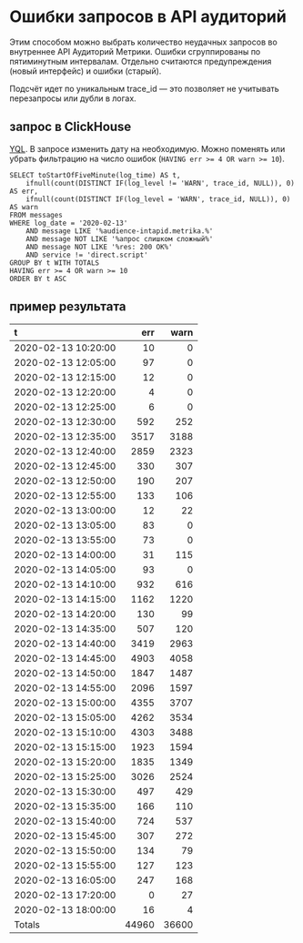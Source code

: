 # Ошибки запросов в API аудиторий
Этим способом можно выбрать количество неудачных запросов во внутреннее API Аудиторий Метрики.
Ошибки сгруппированы по пятиминутным интервалам.
Отдельно считаются предупреждения (новый интерфейс) и ошибки (старый).

Подсчёт идет по уникальным trace_id — это позволяет не учитывать перезапросы или дубли в логах.


## запрос в ClickHouse
[YQL](https://yql.yandex-team.ru/Operations/Xu_CDpdg8qVokxNnVZ5hGm1aqdQ-LfGgLHwZV7gOnPI=).
В запросе изменить дату на необходимую.
Можно поменять или убрать фильтрацию на число ошибок (`HAVING err >= 4 OR warn >= 10`).
```yql
SELECT toStartOfFiveMinute(log_time) AS t,
    ifnull(count(DISTINCT IF(log_level != 'WARN', trace_id, NULL)), 0) AS err,
    ifnull(count(DISTINCT IF(log_level = 'WARN', trace_id, NULL)), 0) AS warn
FROM messages
WHERE log_date = '2020-02-13'
    AND message LIKE '%audience-intapid.metrika.%'
    AND message NOT LIKE '%апрос слишком сложный%'
    AND message NOT LIKE '%res: 200 OK%'
    AND service != 'direct.script'
GROUP BY t WITH TOTALS
HAVING err >= 4 OR warn >= 10
ORDER BY t ASC
```

## пример результата
t | err | warn
:--- | ---: | ---: 
2020-02-13 10:20:00 |   10 |    0
2020-02-13 12:05:00 |   97 |    0
2020-02-13 12:15:00 |   12 |    0
2020-02-13 12:20:00 |    4 |    0
2020-02-13 12:25:00 |    6 |    0
2020-02-13 12:30:00 |  592 |  252
2020-02-13 12:35:00 | 3517 | 3188
2020-02-13 12:40:00 | 2859 | 2323
2020-02-13 12:45:00 |  330 |  307
2020-02-13 12:50:00 |  190 |  207
2020-02-13 12:55:00 |  133 |  106
2020-02-13 13:00:00 |   12 |   22
2020-02-13 13:05:00 |   83 |    0
2020-02-13 13:55:00 |   73 |    0
2020-02-13 14:00:00 |   31 |  115
2020-02-13 14:05:00 |   93 |    0
2020-02-13 14:10:00 |  932 |  616
2020-02-13 14:15:00 | 1162 | 1220
2020-02-13 14:20:00 |  130 |   99
2020-02-13 14:35:00 |  507 |  120
2020-02-13 14:40:00 | 3419 | 2963
2020-02-13 14:45:00 | 4903 | 4058
2020-02-13 14:50:00 | 1847 | 1487
2020-02-13 14:55:00 | 2096 | 1597
2020-02-13 15:00:00 | 4355 | 3707
2020-02-13 15:05:00 | 4262 | 3534
2020-02-13 15:10:00 | 4303 | 3488
2020-02-13 15:15:00 | 1923 | 1594
2020-02-13 15:20:00 | 1835 | 1349
2020-02-13 15:25:00 | 3026 | 2524
2020-02-13 15:30:00 |  497 |  429
2020-02-13 15:35:00 |  166 |  110
2020-02-13 15:40:00 |  724 |  537
2020-02-13 15:45:00 |  307 |  272
2020-02-13 15:50:00 |  134 |   79
2020-02-13 15:55:00 |  127 |  123
2020-02-13 16:05:00 |  247 |  168
2020-02-13 17:20:00 |    0 |   27
2020-02-13 18:00:00 |   16 |    4
Totals              |44960 |36600

